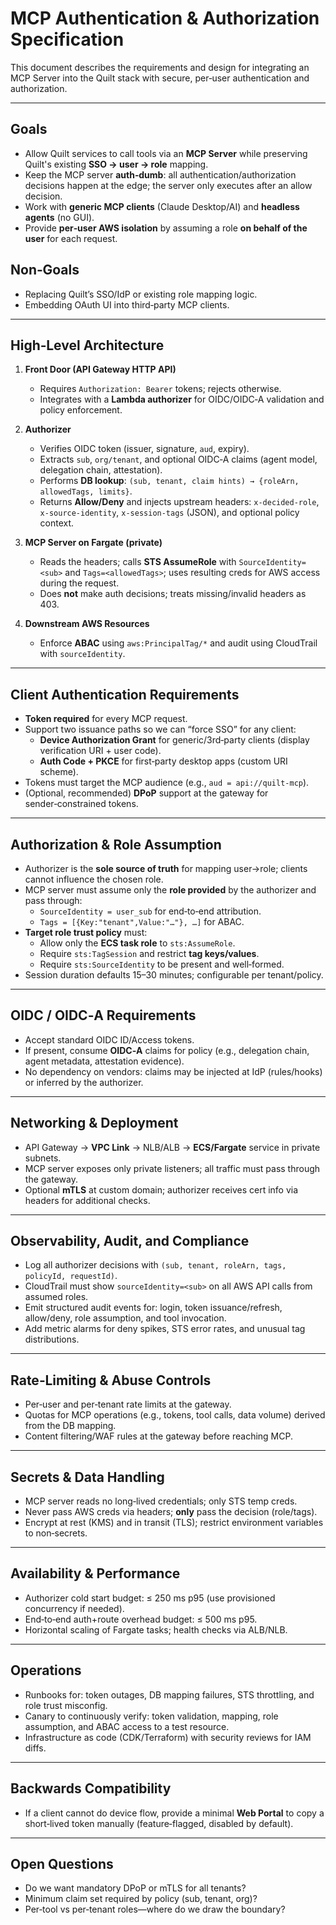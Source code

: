 # MCP Authentication & Authorization Specification

This document describes the requirements and design for integrating an MCP Server into the Quilt stack with secure, per‑user authentication and authorization.

---

## Goals

- Allow Quilt services to call tools via an **MCP Server** while preserving Quilt's existing **SSO → user → role** mapping.
- Keep the MCP server **auth‑dumb**: all authentication/authorization decisions happen at the edge; the server only executes after an allow decision.
- Work with **generic MCP clients** (Claude Desktop/AI) and **headless agents** (no GUI).
- Provide **per‑user AWS isolation** by assuming a role **on behalf of the user** for each request.

## Non‑Goals

- Replacing Quilt’s SSO/IdP or existing role mapping logic.
- Embedding OAuth UI into third‑party MCP clients.

---

## High‑Level Architecture

1. **Front Door (API Gateway HTTP API)**
   - Requires `Authorization: Bearer` tokens; rejects otherwise.
   - Integrates with a **Lambda authorizer** for OIDC/OIDC‑A validation and policy enforcement.

2. **Authorizer**
   - Verifies OIDC token (issuer, signature, `aud`, expiry).
   - Extracts `sub`, `org/tenant`, and optional OIDC‑A claims (agent model, delegation chain, attestation).
   - Performs **DB lookup**: `(sub, tenant, claim hints) → {roleArn, allowedTags, limits}`.
   - Returns **Allow/Deny** and injects upstream headers: `x-decided-role`, `x-source-identity`, `x-session-tags` (JSON), and optional policy context.

3. **MCP Server on Fargate (private)**
   - Reads the headers; calls **STS AssumeRole** with `SourceIdentity=<sub>` and `Tags=<allowedTags>`; uses resulting creds for AWS access during the request.
   - Does **not** make auth decisions; treats missing/invalid headers as 403.

4. **Downstream AWS Resources**
   - Enforce **ABAC** using `aws:PrincipalTag/*` and audit using CloudTrail with `sourceIdentity`.

---

## Client Authentication Requirements

- **Token required** for every MCP request.
- Support two issuance paths so we can “force SSO” for any client:
  - **Device Authorization Grant** for generic/3rd‑party clients (display verification URI + user code).
  - **Auth Code + PKCE** for first‑party desktop apps (custom URI scheme).
- Tokens must target the MCP audience (e.g., `aud = api://quilt-mcp`).
- (Optional, recommended) **DPoP** support at the gateway for sender‑constrained tokens.

---

## Authorization & Role Assumption

- Authorizer is the **sole source of truth** for mapping user→role; clients cannot influence the chosen role.
- MCP server must assume only the **role provided** by the authorizer and pass through:
  - `SourceIdentity = user_sub` for end‑to‑end attribution.
  - `Tags = [{Key:"tenant",Value:"…"}, …]` for ABAC.
- **Target role trust policy** must:
  - Allow only the **ECS task role** to `sts:AssumeRole`.
  - Require `sts:TagSession` and restrict **tag keys/values**.
  - Require `sts:SourceIdentity` to be present and well‑formed.
- Session duration defaults 15–30 minutes; configurable per tenant/policy.

---

## OIDC / OIDC‑A Requirements

- Accept standard OIDC ID/Access tokens.
- If present, consume **OIDC‑A** claims for policy (e.g., delegation chain, agent metadata, attestation evidence).
- No dependency on vendors: claims may be injected at IdP (rules/hooks) or inferred by the authorizer.

---

## Networking & Deployment

- API Gateway → **VPC Link** → NLB/ALB → **ECS/Fargate** service in private subnets.
- MCP server exposes only private listeners; all traffic must pass through the gateway.
- Optional **mTLS** at custom domain; authorizer receives cert info via headers for additional checks.

---

## Observability, Audit, and Compliance

- Log all authorizer decisions with `(sub, tenant, roleArn, tags, policyId, requestId)`.
- CloudTrail must show `sourceIdentity=<sub>` on all AWS API calls from assumed roles.
- Emit structured audit events for: login, token issuance/refresh, allow/deny, role assumption, and tool invocation.
- Add metric alarms for deny spikes, STS error rates, and unusual tag distributions.

---

## Rate‑Limiting & Abuse Controls

- Per‑user and per‑tenant rate limits at the gateway.
- Quotas for MCP operations (e.g., tokens, tool calls, data volume) derived from the DB mapping.
- Content filtering/WAF rules at the gateway before reaching MCP.

---

## Secrets & Data Handling

- MCP server reads no long‑lived credentials; only STS temp creds.
- Never pass AWS creds via headers; **only** pass the decision (role/tags).
- Encrypt at rest (KMS) and in transit (TLS); restrict environment variables to non‑secrets.

---

## Availability & Performance

- Authorizer cold start budget: ≤ 250 ms p95 (use provisioned concurrency if needed).
- End‑to‑end auth+route overhead budget: ≤ 500 ms p95.
- Horizontal scaling of Fargate tasks; health checks via ALB/NLB.

---

## Operations

- Runbooks for: token outages, DB mapping failures, STS throttling, and role trust misconfig.
- Canary to continuously verify: token validation, mapping, role assumption, and ABAC access to a test resource.
- Infrastructure as code (CDK/Terraform) with security reviews for IAM diffs.

---

## Backwards Compatibility

- If a client cannot do device flow, provide a minimal **Web Portal** to copy a short‑lived token manually (feature‑flagged, disabled by default).

---

## Open Questions

- Do we want mandatory DPoP or mTLS for all tenants?
- Minimum claim set required by policy (sub, tenant, org)?
- Per‑tool vs per‑tenant roles—where do we draw the boundary?
